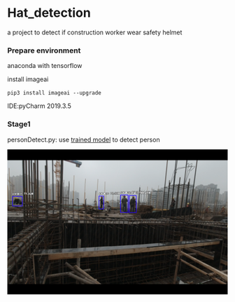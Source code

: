# Hat_detection
a project to detect if construction worker wear safety helmet

### Prepare environment

anaconda with tensorflow

install imageai

```
pip3 install imageai --upgrade
```

IDE:pyCharm 2019.3.5

### Stage1



personDetect.py: use [trained model](https://github.com/OlafenwaMoses/ImageAI/releases/download/1.0/resnet50_coco_best_v2.0.1.h5) to detect person 

<img src="./mkdown/009.png" style="zoom:72%;" />

